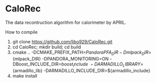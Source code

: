 # CaloRec
The data recontruction algorithm for calorimeter by APRIL.

How to compile
1) git clone https://github.com/libo929/CaloRec.git
2) cd CaloRec; mkdir build; cd build
3) cmake .. -DCMAKE_PREFIX_PATH=${PandoraPFA_DIR} -Dmlpack_DIR=${mlpack_DIR} -DPANDORA_MONITORING=ON -DBoost_INCLUDE_DIR=${boost_include} \
-DARMADILLO_LIBRARY=${armadillo_lib} -DARMADILLO_INCLUDE_DIR=${armadillo_include}
4) make install
